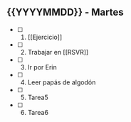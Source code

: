 ## {{YYYYMMDD}} - Martes

- [ ] 1. [[Ejercicio]]
- [ ] 2. Trabajar en [[RSVR]]
- [ ] 3. Ir por Erin
- [ ] 4. Leer papás de algodón
- [ ] 5. Tarea5
- [ ] 6. Tarea6
